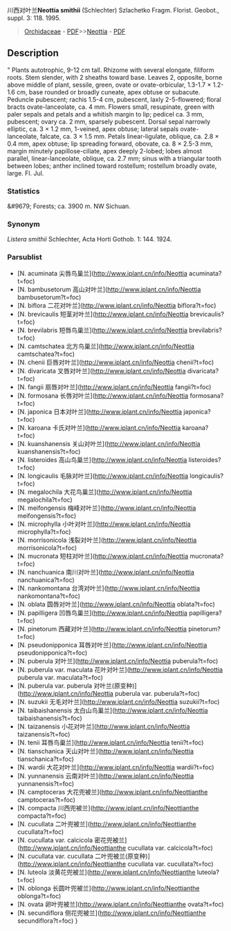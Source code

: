川西对叶兰**Neottia smithii** (Schlechter) Szlachetko Fragm. Florist. Geobot., suppl. 3: 118. 1995.

> [Orchidaceae](http://www.iplant.cn/info/Orchidaceae?t=foc) - [PDF](http://www.iplant.cn/foc/pdf/Orchidaceae.pdf)>>[Neottia](http://www.iplant.cn/info/Neottia?t=foc) - [PDF](http://www.iplant.cn/foc/pdf/Neottia.pdf)

## Description
 "
Plants autotrophic, 9-12 cm tall. Rhizome with several elongate, filiform roots. Stem slender, with 2 sheaths toward base. Leaves 2, opposite, borne above middle of plant, sessile, green, ovate or ovate-orbicular, 1.3-1.7 × 1.2-1.6 cm, base rounded or broadly cuneate, apex obtuse or subacute. Peduncle pubescent; rachis 1.5-4 cm, pubescent, laxly 2-5-flowered; floral bracts ovate-lanceolate, ca. 4 mm. Flowers small, resupinate, green with paler sepals and petals and a whitish margin to lip; pedicel ca. 3 mm, pubescent; ovary ca. 2 mm, sparsely pubescent. Dorsal sepal narrowly elliptic, ca. 3 × 1.2 mm, 1-veined, apex obtuse; lateral sepals ovate-lanceolate, falcate, ca. 3 × 1.5 mm. Petals linear-ligulate, oblique, ca. 2.8 × 0.4 mm, apex obtuse; lip spreading forward, obovate, ca. 8 × 2.5-3 mm, margin minutely papillose-ciliate, apex deeply 2-lobed; lobes almost parallel, linear-lanceolate, oblique, ca. 2.7 mm; sinus with a triangular tooth between lobes; anther inclined toward rostellum; rostellum broadly ovate, large. Fl. Jul.

### Statistics
&amp;#9679; Forests; ca. 3900 m. NW Sichuan.

### Synonym
*Listera smithii* Schlechter, Acta Horti Gothob. 1: 144. 1924.

### Parsublist

* [N.  acuminata  尖唇鸟巢兰](http://www.iplant.cn/info/Neottia acuminata?t=foc)
* [N.  bambusetorum  高山对叶兰](http://www.iplant.cn/info/Neottia bambusetorum?t=foc)
* [N.  biflora  二花对叶兰](http://www.iplant.cn/info/Neottia biflora?t=foc)
* [N.  brevicaulis  短茎对叶兰](http://www.iplant.cn/info/Neottia brevicaulis?t=foc)
* [N.  brevilabris  短唇鸟巢兰](http://www.iplant.cn/info/Neottia brevilabris?t=foc)
* [N.  camtschatea  北方鸟巢兰](http://www.iplant.cn/info/Neottia camtschatea?t=foc)
* [N.  chenii  巨唇对叶兰](http://www.iplant.cn/info/Neottia chenii?t=foc)
* [N.  divaricata  叉唇对叶兰](http://www.iplant.cn/info/Neottia divaricata?t=foc)
* [N.  fangii  扇唇对叶兰](http://www.iplant.cn/info/Neottia fangii?t=foc)
* [N.  formosana  长唇对叶兰](http://www.iplant.cn/info/Neottia formosana?t=foc)
* [N.  japonica  日本对叶兰](http://www.iplant.cn/info/Neottia japonica?t=foc)
* [N.  karoana  卡氏对叶兰](http://www.iplant.cn/info/Neottia karoana?t=foc)
* [N.  kuanshanensis  关山对叶兰](http://www.iplant.cn/info/Neottia kuanshanensis?t=foc)
* [N.  listeroides  高山鸟巢兰](http://www.iplant.cn/info/Neottia listeroides?t=foc)
* [N.  longicaulis  毛脉对叶兰](http://www.iplant.cn/info/Neottia longicaulis?t=foc)
* [N.  megalochila  大花鸟巢兰](http://www.iplant.cn/info/Neottia megalochila?t=foc)
* [N.  meifongensis  梅峰对叶兰](http://www.iplant.cn/info/Neottia meifongensis?t=foc)
* [N.  microphylla  小叶对叶兰](http://www.iplant.cn/info/Neottia microphylla?t=foc)
* [N.  morrisonicola  浅裂对叶兰](http://www.iplant.cn/info/Neottia morrisonicola?t=foc)
* [N.  mucronata  短柱对叶兰](http://www.iplant.cn/info/Neottia mucronata?t=foc)
* [N.  nanchuanica  南川对叶兰](http://www.iplant.cn/info/Neottia nanchuanica?t=foc)
* [N.  nankomontana  台湾对叶兰](http://www.iplant.cn/info/Neottia nankomontana?t=foc)
* [N.  oblata  圆唇对叶兰](http://www.iplant.cn/info/Neottia oblata?t=foc)
* [N.  papilligera  凹唇鸟巢兰](http://www.iplant.cn/info/Neottia papilligera?t=foc)
* [N.  pinetorum  西藏对叶兰](http://www.iplant.cn/info/Neottia pinetorum?t=foc)
* [N.  pseudonipponica  耳唇对叶兰](http://www.iplant.cn/info/Neottia pseudonipponica?t=foc)
* [N.  puberula  对叶兰](http://www.iplant.cn/info/Neottia puberula?t=foc)
* [N.  puberula var. maculata  花叶对叶兰](http://www.iplant.cn/info/Neottia puberula var. maculata?t=foc)
* [N.  puberula var. puberula  对叶兰(原变种)](http://www.iplant.cn/info/Neottia puberula var. puberula?t=foc)
* [N.  suzukii  无毛对叶兰](http://www.iplant.cn/info/Neottia suzukii?t=foc)
* [N.  taibaishanensis  太白山鸟巢兰](http://www.iplant.cn/info/Neottia taibaishanensis?t=foc)
* [N.  taizanensis  小花对叶兰](http://www.iplant.cn/info/Neottia taizanensis?t=foc)
* [N.  tenii  耳唇鸟巢兰](http://www.iplant.cn/info/Neottia tenii?t=foc)
* [N.  tianschanica  天山对叶兰](http://www.iplant.cn/info/Neottia tianschanica?t=foc)
* [N.  wardii  大花对叶兰](http://www.iplant.cn/info/Neottia wardii?t=foc)
* [N.  yunnanensis  云南对叶兰](http://www.iplant.cn/info/Neottia yunnanensis?t=foc)
* [N.  camptoceras  大花兜被兰](http://www.iplant.cn/info/Neottianthe camptoceras?t=foc)
* [N.  compacta  川西兜被兰](http://www.iplant.cn/info/Neottianthe compacta?t=foc)
* [N.  cucullata  二叶兜被兰](http://www.iplant.cn/info/Neottianthe cucullata?t=foc)
* [N.  cucullata var. calcicola  密花兜被兰](http://www.iplant.cn/info/Neottianthe cucullata var. calcicola?t=foc)
* [N.  cucullata var. cucullata  二叶兜被兰(原变种)](http://www.iplant.cn/info/Neottianthe cucullata var. cucullata?t=foc)
* [N.  luteola  淡黄花兜被兰](http://www.iplant.cn/info/Neottianthe luteola?t=foc)
* [N.  oblonga  长圆叶兜被兰](http://www.iplant.cn/info/Neottianthe oblonga?t=foc)
* [N.  ovata  卵叶兜被兰](http://www.iplant.cn/info/Neottianthe ovata?t=foc)
* [N.  secundiflora  侧花兜被兰](http://www.iplant.cn/info/Neottianthe secundiflora?t=foc)
}